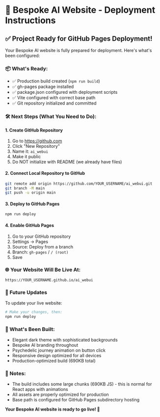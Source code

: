 # 🚀 Bespoke AI Website - Deployment Instructions

## ✅ Project Ready for GitHub Pages Deployment!

Your Bespoke AI website is fully prepared for deployment. Here's what's been configured:

### 📦 What's Ready:
- ✅ Production build created (`npm run build`)
- ✅ gh-pages package installed
- ✅ package.json configured with deployment scripts
- ✅ Vite configured with correct base path
- ✅ Git repository initialized and committed

### 🛠 Next Steps (What You Need to Do):

#### 1. Create GitHub Repository
1. Go to https://github.com
2. Click "New Repository" 
3. Name it: `ai_webui`
4. Make it public
5. Do NOT initialize with README (we already have files)

#### 2. Connect Local Repository to GitHub
```bash
git remote add origin https://github.com/YOUR_USERNAME/ai_webui.git
git branch -M main
git push -u origin main
```

#### 3. Deploy to GitHub Pages
```bash
npm run deploy
```

#### 4. Enable GitHub Pages
1. Go to your GitHub repository
2. Settings → Pages
3. Source: Deploy from a branch
4. Branch: `gh-pages` / `/ (root)`
5. Save

### 🌐 Your Website Will Be Live At:
```
https://YOUR_USERNAME.github.io/ai_webui
```

### 🔄 Future Updates
To update your live website:
```bash
# Make your changes, then:
npm run deploy
```

### 🎨 What's Been Built:
- Elegant dark theme with sophisticated backgrounds
- Bespoke AI branding throughout
- Psychedelic journey animation on button click
- Responsive design optimized for all devices
- Production-optimized build (690KB total)

### 📝 Notes:
- The build includes some large chunks (690KB JS) - this is normal for React apps with animations
- All assets are properly optimized for production
- Base path is configured for GitHub Pages subdirectory hosting

**Your Bespoke AI website is ready to go live! 🎉**
